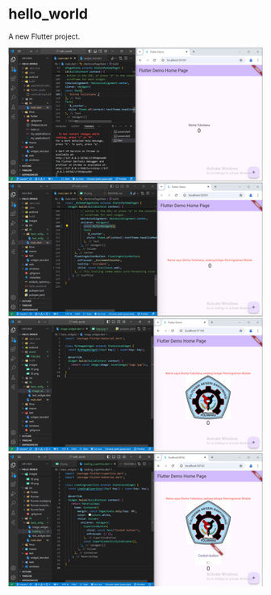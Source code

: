 # hello_world

A new Flutter project.

![Screenshot hello_world](images/01.png)
![Screenshot hello_world](images/02.png)
![Screenshot hello_world](images/03.png)
![Screenshot hello_world](images/04.png)